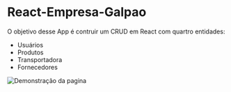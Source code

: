 # React-Empresa-Galpao

O objetivo desse App é contruir um CRUD em React com quartro entidades:

* Usuários
* Produtos
* Transportadora
* Fornecedores

![Demonstração da pagina](https://user-images.githubusercontent.com/96503495/171736607-90fe41f6-b4f1-4432-a0ef-689eed12ffdf.gif)
